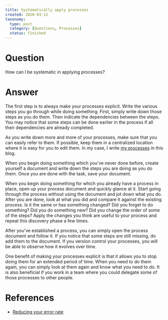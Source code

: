 ```yaml
---
title: Systematically apply processes
created: 2020-03-12
taxonomy:
  type: post
  category: [Questions, Processes]
  status: finished
---
```


# Question
How can I be systematic in applying processes?

# Answer
The first step is to always make your processes explicit. Write the various steps you go through while doing something. First, simply write down those steps as you do them. Then indicate the dependencies between the steps. You may notice that some steps can be done earlier in the process if all their dependencies are already completed.

As you write down more and more of your processes, make sure that you can easily refer to them. If possible, keep them in a centralized location where it is easy for you to edit them. In my case, I write [my processes](../../../../processes) in this blog.

When you begin doing something which you've never done before, create yourself a document and write down the steps you are doing as you do them. Once you are done with the task, save your document.

When you begin doing something for which you already have a process in place, open up your process document and quickly glance at it. Start going through the process without using the document and jot down what you do. After you are done, look at what you did and compare it against the existing process. Is it the same or has something changed? Did you forget to do something? Did you do something new? Did you change the order of some of the steps? Apply the changes you think are useful to your process and repeat this discovery phase a few times.

After you've established a process, you can simply open the process document and follow it. If you notice that some steps are still missing, do add them to the document. If you version control your processes, you will be able to observe how it evolves over time.

One benefit of making your processes explicit is that it allows you to stop doing them for an extended period of time. When you need to do them again, you can simply look at them again and know what you need to do. It is also beneficial if you work in a team where you could delegate some of those processes to other people.

# References
* [Reducing your error rate](../08)
